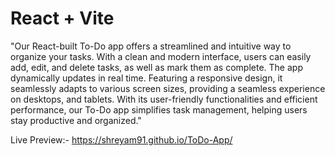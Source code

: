 # React + Vite

"Our React-built To-Do app offers a streamlined and intuitive way to organize your tasks. With a clean and modern interface, users can easily add, edit, and delete tasks, as well as mark them as complete. The app dynamically updates in real time. Featuring a responsive design, it seamlessly adapts to various screen sizes, providing a seamless experience on desktops, and tablets. With its user-friendly functionalities and efficient performance, our To-Do app simplifies task management, helping users stay productive and organized."

Live Preview:- https://shreyam91.github.io/ToDo-App/
